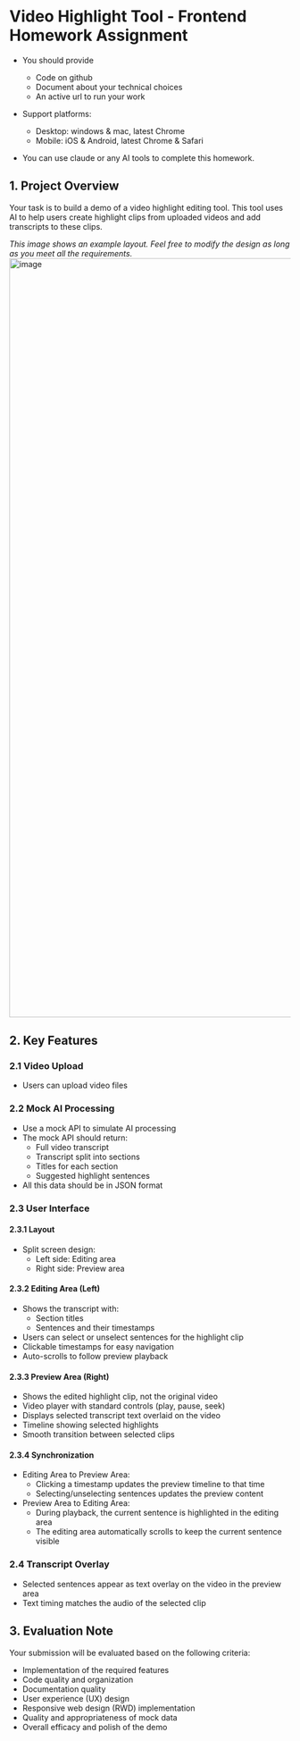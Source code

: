 # Video Highlight Tool - Frontend Homework Assignment

- You should provide
  - Code on github
  - Document about your technical choices
  - An active url to run your work

- Support platforms:
    - Desktop: windows & mac, latest Chrome
    - Mobile: iOS & Android, latest Chrome & Safari
 
- You can use claude or any AI tools to complete this homework.

## 1. Project Overview

Your task is to build a demo of a video highlight editing tool. This tool uses AI to help users create highlight clips from uploaded videos and add transcripts to these clips.

*This image shows an example layout. Feel free to modify the design as long as you meet all the requirements.*
<img width="1359" alt="image" src="https://gist.github.com/user-attachments/assets/d632451a-d688-42f1-abf7-9bcb7f1faaef">


## 2. Key Features

### 2.1 Video Upload
- Users can upload video files

### 2.2 Mock AI Processing
- Use a mock API to simulate AI processing
- The mock API should return:
  - Full video transcript
  - Transcript split into sections
  - Titles for each section
  - Suggested highlight sentences
- All this data should be in JSON format

### 2.3 User Interface

#### 2.3.1 Layout
- Split screen design:
  - Left side: Editing area
  - Right side: Preview area

#### 2.3.2 Editing Area (Left)
- Shows the transcript with:
  - Section titles
  - Sentences and their timestamps
- Users can select or unselect sentences for the highlight clip
- Clickable timestamps for easy navigation
- Auto-scrolls to follow preview playback

#### 2.3.3 Preview Area (Right)
- Shows the edited highlight clip, not the original video
- Video player with standard controls (play, pause, seek)
- Displays selected transcript text overlaid on the video
- Timeline showing selected highlights
- Smooth transition between selected clips

#### 2.3.4 Synchronization
- Editing Area to Preview Area:
  - Clicking a timestamp updates the preview timeline to that time
  - Selecting/unselecting sentences updates the preview content
- Preview Area to Editing Area:
  - During playback, the current sentence is highlighted in the editing area
  - The editing area automatically scrolls to keep the current sentence visible

### 2.4 Transcript Overlay
- Selected sentences appear as text overlay on the video in the preview area
- Text timing matches the audio of the selected clip

## 3. Evaluation Note

Your submission will be evaluated based on the following criteria:

- Implementation of the required features
- Code quality and organization
- Documentation quality
- User experience (UX) design
- Responsive web design (RWD) implementation
- Quality and appropriateness of mock data
- Overall efficacy and polish of the demo
